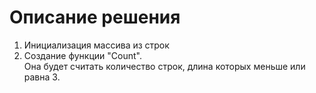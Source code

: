 # Описание решения
1. Инициализация массива из строк
2. Создание функции "Count".  
  Она будет считать количество строк, длина которых меньше или равна 3.